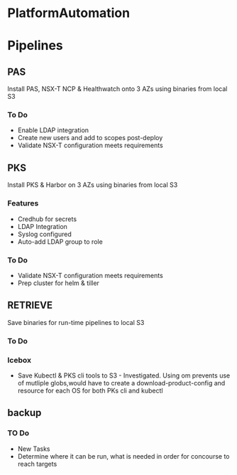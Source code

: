 # PlatformAutomation


# Pipelines


## PAS
Install PAS, NSX-T NCP & Healthwatch onto 3 AZs using binaries from local S3

### To Do ###
* Enable LDAP integration
* Create new users and add to scopes post-deploy
* Validate NSX-T configuration meets requirements

## PKS
Install PKS & Harbor on 3 AZs using binaries from local S3
### Features ###
* Credhub for secrets
* LDAP Integration
* Syslog configured
* Auto-add LDAP group to role

### To Do ###
* Validate NSX-T configuration meets requirements
* Prep cluster for helm & tiller


## RETRIEVE
Save binaries for run-time pipelines to local S3


### To Do ###


### Icebox ###
* Save Kubectl & PKS cli tools to S3 - Investigated.  Using om prevents use of mutliple globs,would have to create a download-product-config and resource for each OS for both PKs cli and kubectl


## backup

### TO Do ###
* New Tasks
* Determine where it can be run, what is needed in order for concourse to reach targets

